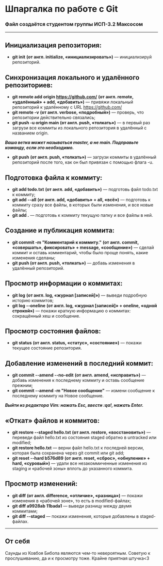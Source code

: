 # Шпаргалка по работе с Git<br>
### Файл создаётся студентом группы ИСП-3.2 Максосом<br>
---
## Инициализация репозитория:<br>
* **git init** __(от англ. initialize, «инициализировать»)__ — инициализируй репозиторий.<br>

## Синхронизация локального и удалённого репозиториев:<br>
* **git remote add origin https://github.com/** __(от англ. remote, «удалённый» + add, «добавить»)__ — привяжи локальный репозиторий к удалённому с URL https://github.com/<br>
* **git remote -v** __(от англ. verbose, «подробный»)__ — проверь, что репозитории действительно связались;<br>
* **git push -u origin main** __(от англ. push, «толкать»)__ — в первый раз загрузи все коммиты из локального репозитория в удалённый с названием origin.<br>

**_Ваша ветка может называться master, а не main. Подправьте команду, если это необходимо._**<br>

* **git push** __(от англ. push, «толкать»)__ — загрузи коммиты в удалённый репозиторий после того, как он был привязан с помощью флага -u.<br>

## Подготовка файла к коммиту:<br>
* **git add todo.txt** __(от англ. add, «добавить»)__ — подготовь файл todo.txt к коммиту;<br>
* **git add --all** __(от англ. add, «добавить» + all, «всё»)__ — подготовь к коммиту сразу все файлы, в которых были изменения, и все новые файлы;<br>
* **git add .** — подготовь к коммиту текущую папку и все файлы в ней.<br>

## Создание и публикация коммита:<br>
* **git commit -m "Комментарий к коммиту."** __(от англ. commit, «совершать», фиксировать» + message, «сообщение»)__ — сделай коммит и оставь комментарий, чтобы было проще понять, какие изменения сделаны;<br>
* **git push (от англ. push, «толкать»)** — добавь изменения в удалённый репозиторий.<br>

## Просмотр информации о коммитах:<br>
* **git log** __(от англ. log, «журнал [записей]»)__ — выведи подробную историю коммитов;<br>
* **git log --oneline** __(от англ. log, «журнал [записей]» + oneline, «одной строкой»)__ — покажи краткую информацию о коммитах: сокращённый хеш и сообщение.<br>

## Просмотр состояния файлов:<br>
* **git status** __(от англ. status, «статус», «состояние»)__ — покажи текущее состояние репозитория.<br>

## Добавление изменений в последний коммит:<br>
* **git commit --amend --no-edit** __(от англ. amend, «исправить»)__ — добавь изменения к последнему коммиту и оставь сообщение прежним;<br>
* **git commit --amend -m "Новое сообщение"** — измени сообщение к последнему коммиту на Новое сообщение.<br>

**_Выйти из редактора Vim: нажать Esc, ввести :qa!, нажать Enter._**

## «Откат» файлов и коммитов:<br>
* **git restore --staged hello.txt** __(от англ. restore, «восстановить»)__ — переведи файл hello.txt из состояния staged обратно в untracked или modified;<br>
* **git restore hello.txt** — верни файл hello.txt к последней версии, которая была сохранена через git commit или git add;<br>
* **git reset --hard b576d89** __(от англ. reset, «сброс», «обнуление» + hard, «суровый»)__ — удали все незакоммиченные изменения из staging и «рабочей зоны» вплоть до указанного коммита.<br>

## Просмотр изменений:<br>
* **git diff** __(от англ. difference, «отличие», «разница»)__ — покажи изменения в «рабочей зоне», то есть в modified-файлах;<br>
* **git diff a9928ab 11bada1** — выведи разницу между двумя коммитами;<br>
* **git diff --staged** — покажи изменения, которые добавлены в staged-файлах.<br>
---

## От себя<br>
Саунды из Ковбоя Бибопа являются чем-то невероятным. Советую к прослушиванию, да и к просмотру тоже. Крайне приятная штучка<3